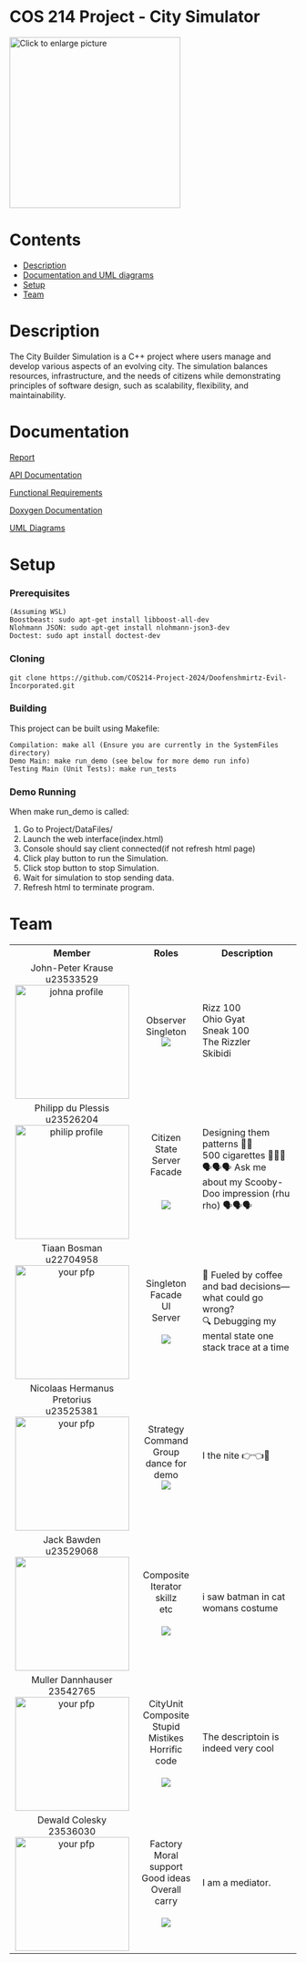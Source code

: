 # COS 214 Project - City Simulator

<a href="https://drive.google.com/uc?export=view&id=1OobIHf2l4Sx1AT8Zpl6-IFVqgv5Tjgp9"><img src="https://drive.google.com/uc?export=view&id=1OobIHf2l4Sx1AT8Zpl6-IFVqgv5Tjgp9" style="width: 300px; max-width: 100%; height: auto" title="Click to enlarge picture" /></a>

# Contents

- [Description](#description)
- [Documentation and UML diagrams](#documentation)
- [Setup](#setup)
- [Team](#team)

# Description

The City Builder Simulation is a C++ project where users manage and develop various aspects of an evolving city. The simulation balances resources, infrastructure, and the needs of citizens while demonstrating principles of software design, such as scalability, flexibility, and maintainability.

# Documentation

[Report](Documents/City_Development_Report.pdf)

[API Documentation](Documents/API_Documentation.pdf)

[Functional Requirements](Documents/Function_Requirements.pdf)

[Doxygen Documentation](Documents/Doxygen/)

[UML Diagrams](UMLS/)

# Setup

### Prerequisites

```
(Assuming WSL)
Boostbeast: sudo apt-get install libboost-all-dev
Nlohmann JSON: sudo apt-get install nlohmann-json3-dev
Doctest: sudo apt install doctest-dev
```

### Cloning

```
git clone https://github.com/COS214-Project-2024/Doofenshmirtz-Evil-Incorporated.git
```

### Building

This project can be built using Makefile:

```
Compilation: make all (Ensure you are currently in the SystemFiles directory)
Demo Main: make run_demo (see below for more demo run info)
Testing Main (Unit Tests): make run_tests
```

### Demo Running

When make run_demo is called:

1. Go to Project/DataFiles/
2. Launch the web interface(index.html)
3. Console should say client connected(if not refresh html page)
4. Click play button to run the Simulation.
5. Click stop button to stop Simulation.
6. Wait for simulation to stop sending data.
7. Refresh html to terminate program.

# Team

<table>
    <tr><th>Member</th><th>Roles</th><th>Description</th></tr>
    <tr>
      <td align="center">
	  	John-Peter Krause<br>u23533529<br>
		<img src="https://i.redd.it/ur34et8qmft91.jpg" alt="johna profile" width="200" height="200">
	  </td>
	  <td align="center">
	  	Observer<br>Singleton<br>
		<a href="https://github.com/johnpeterprogramming">
			<img src="https://img.shields.io/badge/GitHub-100000?style=for-the-badge&logo=github&logoColor=white">
		</a>
	  </td>
	  <td>
	  	Rizz 100<br>Ohio Gyat<br>Sneak 100<br>The Rizzler<br>Skibidi<br>
	  </td>
	</tr>
    <tr>
      <td align="center">
	  	Philipp du Plessis<br> u23526204 <br>
		<img src="https://64.media.tumblr.com/e45427d8581bdf7afa9c649d9a711ad7/b73c26f96996b26c-85/s1280x1920/733cd4b5ac71712eb3927ba6d3105e869683005c.png" alt="philip profile" width="200" height="200">
	  </td>
	  <td align="center">
	  	Citizen <br> State <br> Server <br> Facade <br>  <br><br>
		<a href="https://github.com/phillDup">
			<img src="https://img.shields.io/badge/GitHub-100000?style=for-the-badge&logo=github&logoColor=white">
		</a>
	  </td>
	  <td>
	  	Designing them patterns 🧑‍🎨️<br>
		500 cigarettes 🚬🚬🚬 <br>
		🗣🗣🗣 Ask me about my Scooby-Doo impression (rhu rho) 🗣🗣🗣 
	  </td>
	</tr>
    <tr>
      <td align="center">
	  	Tiaan Bosman<br> u22704958 <br>
		<img src="https://avatarfiles.alphacoders.com/176/176387.jpg" alt="your pfp" width="200" height="200">
	  </td>
	  <td align="center">
	  	Singleton <br> Facade <br> UI <br> Server<br><br>
		<a href="https://github.com/TiaanBosman101">
			<img src="https://img.shields.io/badge/GitHub-100000?style=for-the-badge&logo=github&logoColor=white">
		</a>
	  </td>
	  <td>
	  	🥃 Fueled by coffee and bad decisions—what could go wrong?<br>🔍 Debugging my mental state one stack trace at a time
	  </td>
	</tr>
	<tr>
      <td align="center">
	  	Nicolaas Hermanus Pretorius<br> u23525381 <br>
		<img src="https://encrypted-tbn0.gstatic.com/images?q=tbn:ANd9GcSA4oVF9Z91LUDIJJlroakAORBD7zbyKtkRiQ" alt="your pfp" width="200" height="200">
	  </td>
	  <td align="center">
	  	Strategy <br> Command<br> Group dance for demo <br>
		<a href="https://github.com/NicohaasHerhaasus">
			<img src="https://img.shields.io/badge/GitHub-100000?style=for-the-badge&logo=github&logoColor=white">
		</a>
	  </td>
	  <td>
		I the nite
		👉👈🥺
	  </td>
	</tr>
	<tr>
      <td align="center">
	  	Jack Bawden<br> u23529068 <br>
		<img src="https://static.wikia.nocookie.net/4d466e84-4dae-4549-a49e-b4fd9bf29e47/scale-to-width/755" width="200" height="200">
	  </td>
	  <td align="center">
	  	Composite <br> Iterator <br> skillz <br> etc<br><br>
		<a href="https://github.com/Jack-jack1">
			<img src="https://img.shields.io/badge/GitHub-100000?style=for-the-badge&logo=github&logoColor=white">
		</a>
	  </td>
	  <td>
	  	i saw batman in cat womans costume
	  </td>
	</tr>
	<tr>
      <td align="center">
	  	Muller Dannhauser<br> 23542765 <br>
		<img src="https://i.redd.it/oiltpr1u61xd1.jpeg" alt="your pfp" width="200" height="200">
	  </td>
	  <td align="center">
	  	CityUnit <br> Composite <br> Stupid Mistikes <br> Horrific code <br><br>
		<a href="https://github.com/MullerPietPompies">
			<img src="https://img.shields.io/badge/GitHub-100000?style=for-the-badge&logo=github&logoColor=white">
		</a>
	  </td>
	  <td>
	  	The descriptoin is indeed very cool
	  </td>
	</tr>
	<tr>
      <td align="center">
	  	Dewald Colesky<br> 23536030 <br>
		<img src="https://platform.polygon.com/wp-content/uploads/sites/2/chorus/uploads/chorus_asset/file/13752494/Screen_Shot_2018_10_31_at_8.14.46_PM.0.jpg?quality=90&strip=all&crop=0.027173913043484,0,99.945652173913,100" alt="your pfp" width="200" height="200">
	  </td>
	  <td align="center">
	  	Factory <br> Moral support <br> Good ideas <br> Overall carry<br><br>
		<a href="https://github.com/amJohnnyma">
			<img src="https://img.shields.io/badge/GitHub-100000?style=for-the-badge&logo=github&logoColor=white">
		</a>
	  </td>
	  <td>
	  	I am a mediator.
	  </td>
	</tr>
</table>
